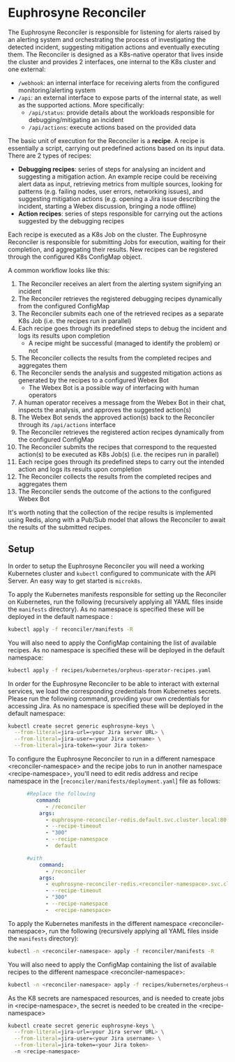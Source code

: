 # Euphrosyne Reconciler

The Euphrosyne Reconciler is responsible for listening for alerts raised by an alerting system and
orchestrating the process of investigating the detected incident, suggesting mitigation actions and
eventually executing them. The Reconciler is designed as a K8s-native operator that lives inside
the cluster and provides 2 interfaces, one internal to the K8s cluster and one external:
* `/webhook`: an internal interface for receiving alerts from the configured monitoring/alerting
  system
* `/api`: an external interface to expose parts of the internal state, as well as the supported
  actions. More specifically:
  * `/api/status`: provide details about the workloads responsible for debugging/mitigating an
    incident
  * `/api/actions`: execute actions based on the provided data

The basic unit of execution for the Reconciler is a **recipe**. A recipe is essentially a script,
carrying out predefined actions based on its input data. There are 2 types of recipes:
* **Debugging recipes**: series of steps for analysing an incident and suggesting a mitigation
  action. An example recipe could be receiving alert data as input, retrieving metrics from
  multiple sources, looking for patterns (e.g. failing nodes, user errors, networking issues), and
  suggesting mitigation actions (e.g. opening a Jira issue describing the incident, starting a
  Webex discussion, bringing a node offline)
* **Action recipes**: series of steps responsible for carrying out the actions suggested by the
  debugging recipes

Each recipe is executed as a K8s Job on the cluster. The Euphrosyne Reconciler is responsible for
submitting Jobs for execution, waiting for their completion, and aggregating their results. New
recipes can be registered through the configured K8s ConfigMap object.

A common workflow looks like this:
1. The Reconciler receives an alert from the alerting system signifying an incident
2. The Reconciler retrieves the registered debugging recipes dynamically from the configured
   ConfigMap
3. The Reconciler submits each one of the retrieved recipes as a separate K8s Job (i.e. the recipes
   run in parallel)
4. Each recipe goes through its predefined steps to debug the incident and logs its results upon
   completion
   * A recipe might be successful (managed to identify the problem) or not
5. The Reconciler collects the results from the completed recipes and aggregates them
6. The Reconciler sends the analysis and suggested mitigation actions as generated by the recipes
   to a configured Webex Bot
   * The Webex Bot is a possible way of interfacing with human operators
7. A human operator receives a message from the Webex Bot in their chat, inspects the analysis, and
   approves the suggested action(s)
8. The Webex Bot sends the approved action(s) back to the Reconciler through its `/api/actions`
   interface
9. The Reconciler retrieves the registered action recipes dynamically from the configured ConfigMap
10. The Reconciler submits the recipes that correspond to the requested action(s) to be executed as
    K8s Job(s) (i.e. the recipes run in parallel)
11. Each recipe goes through its predefined steps to carry out the intended action and logs its
    results upon completion
12. The Reconciler collects the results from the completed recipes and aggregates them
13. The Reconciler sends the outcome of the actions to the configured Webex Bot

It's worth noting that the collection of the recipe results is implemented using Redis, along with
a Pub/Sub model that allows the Reconciler to await the results of the submitted recipes.

## Setup

In order to setup the Euphrosyne Reconciler you will need a working Kubernetes cluster and
`kubectl` configured to communicate with the API Server. An easy way to get started is `microk8s`.

To apply the Kubernetes manifests responsible for setting up the Reconciler on Kubernetes, run the
following (recursively applying all YAML files inside the `manifests` directory). As no namespace is 
specified these will be deployed in the default namespace :

```bash
kubectl apply -f reconciler/manifests -R
```

You will also need to apply the ConfigMap containing the list of available recipes. As no namespace is 
specified these will be deployed in the default namespace:

```bash
kubectl apply -f recipes/kubernetes/orpheus-operator-recipes.yaml
```
In order for the Euphrosyne Reconciler to be able to interact with external services, we load the
corresponding credentials from Kubernetes secrets. Please run the following command, providing your
own credentials for accessing Jira. As no namespace is specified these will be deployed in the default namespace:

```bash
kubectl create secret generic euphrosyne-keys \
  --from-literal=jira-url=<your Jira server URL> \
  --from-literal=jira-user=<your Jira username> \
  --from-literal=jira-token=<your Jira token>
```

To configure the Euphrosyne Reconciler to run in a different namespace &lt;reconciler-namespace&gt; and the recipe 
jobs to run in another namespace &lt;recipe-namespace&gt;, you'll need to edit redis address and recipe namespace in the [`reconciler/manifests/deployment.yaml`] 
file as follows:

```yaml
      #Replace the following
         command:
            - /reconciler
          args:
            - euphrosyne-reconciler-redis.default.svc.cluster.local:80
            - --recipe-timeout
            - "300"
            - --recipe-namespace
            -  default

      #with
          command:
            - /reconciler
          args:
            - euphrosyne-reconciler-redis.<reconciler-namespace>.svc.cluster.local:80
            - --recipe-timeout
            - "300"
            - --recipe-namespace
            -  <recipe-namespace>
```

To apply the Kubernetes manifests in the different namespace &lt;reconciler-namespace&gt;, run the
following (recursively applying all YAML files inside the `manifests` directory):

```bash
kubectl -n <reconciler-namespace> apply -f reconciler/manifests -R
```

You will also need to apply the ConfigMap containing the list of available recipes to the different namespace &lt;reconciler-namespace&gt;:

```bash
kubectl -n <reconciler-namespace> apply -f recipes/kubernetes/orpheus-operator-recipes.yaml
```

As the K8 secrets are namespaced resources, and is needed to create jobs in &lt;recipe-namespace&gt;, the secret is 
needed to be created in the &lt;recipe-namespace&gt;

```bash
kubectl create secret generic euphrosyne-keys \
  --from-literal=jira-url=<your Jira server URL> \
  --from-literal=jira-user=<your Jira username> \
  --from-literal=jira-token=<your Jira token>
  -n <recipe-namespace>
```

